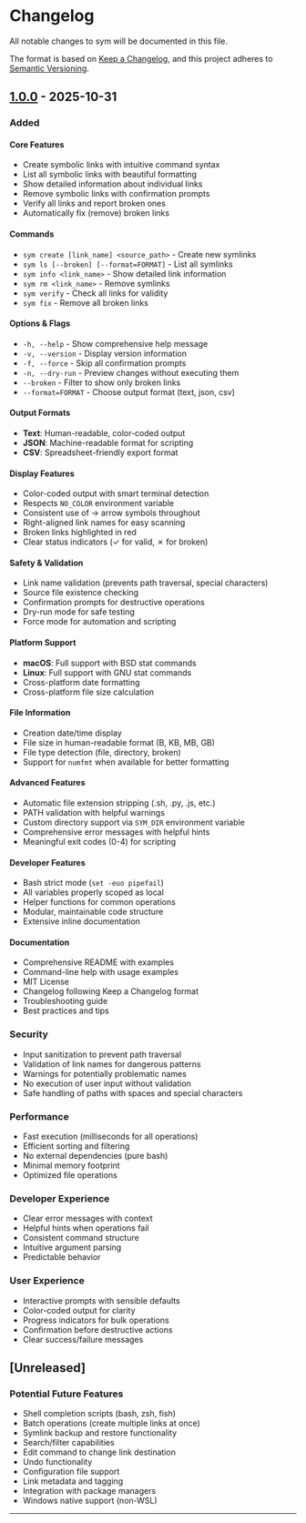 # Changelog

All notable changes to sym will be documented in this file.

The format is based on [Keep a Changelog](https://keepachangelog.com/en/1.0.0/),
and this project adheres to [Semantic Versioning](https://semver.org/spec/v2.0.0.html).

## [1.0.0] - 2025-10-31

### Added

#### Core Features
- Create symbolic links with intuitive command syntax
- List all symbolic links with beautiful formatting
- Show detailed information about individual links
- Remove symbolic links with confirmation prompts
- Verify all links and report broken ones
- Automatically fix (remove) broken links

#### Commands
- `sym create [link_name] <source_path>` - Create new symlinks
- `sym ls [--broken] [--format=FORMAT]` - List all symlinks
- `sym info <link_name>` - Show detailed link information
- `sym rm <link_name>` - Remove symlinks
- `sym verify` - Check all links for validity
- `sym fix` - Remove all broken links

#### Options & Flags
- `-h, --help` - Show comprehensive help message
- `-v, --version` - Display version information
- `-f, --force` - Skip all confirmation prompts
- `-n, --dry-run` - Preview changes without executing them
- `--broken` - Filter to show only broken links
- `--format=FORMAT` - Choose output format (text, json, csv)

#### Output Formats
- **Text**: Human-readable, color-coded output
- **JSON**: Machine-readable format for scripting
- **CSV**: Spreadsheet-friendly export format

#### Display Features
- Color-coded output with smart terminal detection
- Respects `NO_COLOR` environment variable
- Consistent use of → arrow symbols throughout
- Right-aligned link names for easy scanning
- Broken links highlighted in red
- Clear status indicators (✓ for valid, ✗ for broken)

#### Safety & Validation
- Link name validation (prevents path traversal, special characters)
- Source file existence checking
- Confirmation prompts for destructive operations
- Dry-run mode for safe testing
- Force mode for automation and scripting

#### Platform Support
- **macOS**: Full support with BSD stat commands
- **Linux**: Full support with GNU stat commands
- Cross-platform date formatting
- Cross-platform file size calculation

#### File Information
- Creation date/time display
- File size in human-readable format (B, KB, MB, GB)
- File type detection (file, directory, broken)
- Support for `numfmt` when available for better formatting

#### Advanced Features
- Automatic file extension stripping (.sh, .py, .js, etc.)
- PATH validation with helpful warnings
- Custom directory support via `SYM_DIR` environment variable
- Comprehensive error messages with helpful hints
- Meaningful exit codes (0-4) for scripting

#### Developer Features
- Bash strict mode (`set -euo pipefail`)
- All variables properly scoped as local
- Helper functions for common operations
- Modular, maintainable code structure
- Extensive inline documentation

#### Documentation
- Comprehensive README with examples
- Command-line help with usage examples
- MIT License
- Changelog following Keep a Changelog format
- Troubleshooting guide
- Best practices and tips

### Security
- Input sanitization to prevent path traversal
- Validation of link names for dangerous patterns
- Warnings for potentially problematic names
- No execution of user input without validation
- Safe handling of paths with spaces and special characters

### Performance
- Fast execution (milliseconds for all operations)
- Efficient sorting and filtering
- No external dependencies (pure bash)
- Minimal memory footprint
- Optimized file operations

### Developer Experience
- Clear error messages with context
- Helpful hints when operations fail
- Consistent command structure
- Intuitive argument parsing
- Predictable behavior

### User Experience
- Interactive prompts with sensible defaults
- Color-coded output for clarity
- Progress indicators for bulk operations
- Confirmation before destructive actions
- Clear success/failure messages

## [Unreleased]

### Potential Future Features
- Shell completion scripts (bash, zsh, fish)
- Batch operations (create multiple links at once)
- Symlink backup and restore functionality
- Search/filter capabilities
- Edit command to change link destination
- Undo functionality
- Configuration file support
- Link metadata and tagging
- Integration with package managers
- Windows native support (non-WSL)

---

[1.0.0]: https://github.com/11ways/sym/releases/tag/v1.0.0
